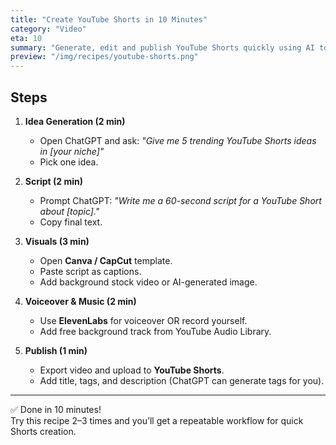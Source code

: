```yaml
---
title: "Create YouTube Shorts in 10 Minutes"
category: "Video"
eta: 10
summary: "Generate, edit and publish YouTube Shorts quickly using AI tools like ChatGPT, Canva and CapCut."
preview: "/img/recipes/youtube-shorts.png"
---
```


## Steps

1. **Idea Generation (2 min)**  
   - Open ChatGPT and ask: *"Give me 5 trending YouTube Shorts ideas in [your niche]"*  
   - Pick one idea.

2. **Script (2 min)**  
   - Prompt ChatGPT: *"Write me a 60-second script for a YouTube Short about [topic]."*  
   - Copy final text.

3. **Visuals (3 min)**  
   - Open **Canva / CapCut** template.  
   - Paste script as captions.  
   - Add background stock video or AI-generated image.  

4. **Voiceover & Music (2 min)**  
   - Use **ElevenLabs** for voiceover OR record yourself.  
   - Add free background track from YouTube Audio Library.  

5. **Publish (1 min)**  
   - Export video and upload to **YouTube Shorts**.  
   - Add title, tags, and description (ChatGPT can generate tags for you).

---

✅ Done in 10 minutes!  
Try this recipe 2–3 times and you’ll get a repeatable workflow for quick Shorts creation.  
